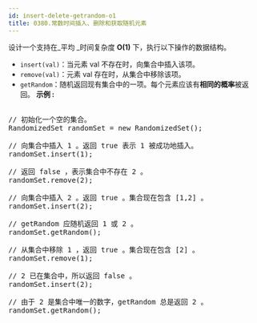 ```yaml
---
id: insert-delete-getrandom-o1
title: 0380.常数时间插入、删除和获取随机元素
---
```

设计一个支持在_平均 _时间复杂度 **O(1)** 下，执行以下操作的数据结构。

- <code>insert(val)</code>：当元素 val 不存在时，向集合中插入该项。
- <code>remove(val)</code>：元素 val 存在时，从集合中移除该项。
- <code>getRandom</code>：随机返回现有集合中的一项。每个元素应该有**相同的概率**被返回。
**示例 :**


<pre><br/>// 初始化一个空的集合。<br/>RandomizedSet randomSet = new RandomizedSet();<br/><br/>// 向集合中插入 1 。返回 true 表示 1 被成功地插入。<br/>randomSet.insert(1);<br/><br/>// 返回 false ，表示集合中不存在 2 。<br/>randomSet.remove(2);<br/><br/>// 向集合中插入 2 。返回 true 。集合现在包含 [1,2] 。<br/>randomSet.insert(2);<br/><br/>// getRandom 应随机返回 1 或 2 。<br/>randomSet.getRandom();<br/><br/>// 从集合中移除 1 ，返回 true 。集合现在包含 [2] 。<br/>randomSet.remove(1);<br/><br/>// 2 已在集合中，所以返回 false 。<br/>randomSet.insert(2);<br/><br/>// 由于 2 是集合中唯一的数字，getRandom 总是返回 2 。<br/>randomSet.getRandom();<br/></pre>

